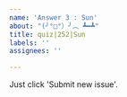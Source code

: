 ```yaml
---
name: 'Answer 3 : Sun'
about: "(╯°□°）╯︵ ┻━┻"
title: quiz|252|Sun
labels: ''
assignees: ''

---
```


Just click 'Submit new issue'.
